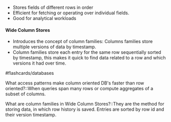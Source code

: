 - Stores fields of different rows in order
- Efficient for fetching or operating over individual fields.
- Good for analytical workloads
#### Wide Column Stores
- Introduces the concept of column families: Columns families store multiple versions of data by timestamp.
- Column families store each entry for the same row sequentially sorted by timestamp, this makes it quick to find data related to a row and which versions it had over time.


#flashcards/databases

What access patterns make column oriented DB's faster than row oriented?::When queries span many rows or compute aggregates of a subset of columns.

What are column families in Wide Column Stores?::They are the method for storing data, in which row history is saved. Entries are sorted by row id and their version timestamp.